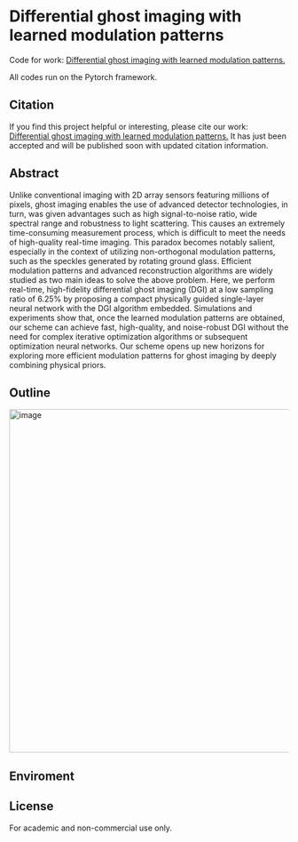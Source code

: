 # Differential ghost imaging with learned modulation patterns
Code for work: [Differential ghost imaging with learned modulation patterns.](https://journals.aps.org/prapplied/accepted/4f076A44A6813704445339e6202eabc330afb6f06)

All codes run on the Pytorch framework.

## Citation
If you find this project helpful or interesting, please cite our work: [Differential ghost imaging with learned modulation patterns.](https://journals.aps.org/prapplied/accepted/4f076A44A6813704445339e6202eabc330afb6f06)
It has just been accepted and will be published soon with updated citation information.

## Abstract
Unlike conventional imaging with 2D array sensors featuring millions of pixels, ghost imaging enables the use of advanced detector technologies, in turn, was given advantages such as high signal-to-noise ratio, wide spectral range and robustness to light scattering. This causes an extremely time-consuming measurement process, which is difficult to meet the needs of high-quality real-time imaging. This paradox becomes notably salient, especially in the context of utilizing non-orthogonal modulation patterns, such as the speckles generated by rotating ground glass. Efficient modulation patterns and advanced reconstruction algorithms are widely studied as two main ideas to solve the above problem. Here, we perform real-time, high-fidelity differential ghost imaging (DGI) at a low sampling ratio of 6.25\% by proposing a compact physically guided single-layer neural network with the DGI algorithm embedded. Simulations and experiments show that, once the learned modulation patterns are obtained, our scheme can achieve fast, high-quality, and noise-robust DGI without the need for complex iterative optimization algorithms or subsequent optimization neural networks. Our scheme opens up new horizons for exploring more efficient modulation patterns for ghost imaging by deeply combining physical priors.

## Outline
<img width="618" alt="image" src="https://github.com/emrysxw/DGI-SLNN/assets/45096198/689b6a84-5768-466b-b41e-209825ea4326">

## Enviroment

## License
For academic and non-commercial use only.
